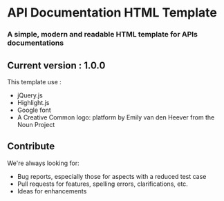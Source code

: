 # API Documentation HTML Template

### A simple, modern and readable HTML template for APIs documentations


## Current version : 1.0.0

This template use : 

* jQuery.js
* Highlight.js
* Google font
* A Creative Common logo: platform by Emily van den Heever from the Noun Project


## Contribute

We're always looking for:

* Bug reports, especially those for aspects with a reduced test case
* Pull requests for features, spelling errors, clarifications, etc.
* Ideas for enhancements